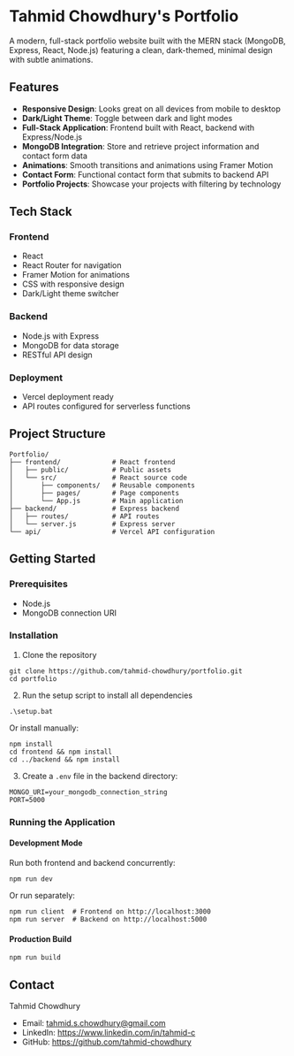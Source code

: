 # Tahmid Chowdhury's Portfolio

A modern, full-stack portfolio website built with the MERN stack (MongoDB, Express, React, Node.js) featuring a clean, dark-themed, minimal design with subtle animations.

## Features

- **Responsive Design**: Looks great on all devices from mobile to desktop
- **Dark/Light Theme**: Toggle between dark and light modes
- **Full-Stack Application**: Frontend built with React, backend with Express/Node.js
- **MongoDB Integration**: Store and retrieve project information and contact form data
- **Animations**: Smooth transitions and animations using Framer Motion
- **Contact Form**: Functional contact form that submits to backend API
- **Portfolio Projects**: Showcase your projects with filtering by technology

## Tech Stack

### Frontend
- React
- React Router for navigation
- Framer Motion for animations
- CSS with responsive design
- Dark/Light theme switcher

### Backend
- Node.js with Express
- MongoDB for data storage
- RESTful API design

### Deployment
- Vercel deployment ready
- API routes configured for serverless functions

## Project Structure

```
Portfolio/
├── frontend/             # React frontend
│   ├── public/           # Public assets
│   └── src/              # React source code
│       ├── components/   # Reusable components
│       ├── pages/        # Page components
│       └── App.js        # Main application
├── backend/              # Express backend
│   ├── routes/           # API routes 
│   └── server.js         # Express server
└── api/                  # Vercel API configuration
```

## Getting Started

### Prerequisites
- Node.js
- MongoDB connection URI

### Installation

1. Clone the repository
```
git clone https://github.com/tahmid-chowdhury/portfolio.git
cd portfolio
```

2. Run the setup script to install all dependencies
```
.\setup.bat
```

Or install manually:
```
npm install
cd frontend && npm install
cd ../backend && npm install
```

3. Create a `.env` file in the backend directory:
```
MONGO_URI=your_mongodb_connection_string
PORT=5000
```

### Running the Application

#### Development Mode
Run both frontend and backend concurrently:
```
npm run dev
```

Or run separately:
```
npm run client  # Frontend on http://localhost:3000
npm run server  # Backend on http://localhost:5000
```

#### Production Build
```
npm run build
```

## Contact

Tahmid Chowdhury
- Email: tahmid.s.chowdhury@gmail.com
- LinkedIn: https://www.linkedin.com/in/tahmid-c
- GitHub: https://github.com/tahmid-chowdhury